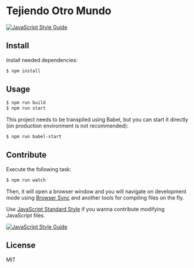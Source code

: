 Tejiendo Otro Mundo
==============

[![JavaScript Style Guide](https://img.shields.io/badge/code_style-standard-brightgreen.svg)](https://standardjs.com)

## Install

Install needed dependencies:

```bash
$ npm install
```

## Usage

```bash
$ npm run build
$ npm run start
```

This project needs to be transpiled using Babel, but you can start it directly (on production environment is not recommended):

```bash
$ npm run babel-start
```

## Contribute

Execute the following task:

```bash
$ npm run watch
```

Then, it will open a browser window and you will navigate on development mode using [Browser Sync](https://www.browsersync.io) and another tools for compiling files on the fly.

Use [JavaScript Standard Style](https://standardjs.com) if you wanna contribute modifying JavaScript files.

[![JavaScript Style Guide](https://cdn.rawgit.com/feross/standard/master/badge.svg)](https://github.com/feross/standard)

## License

MIT
